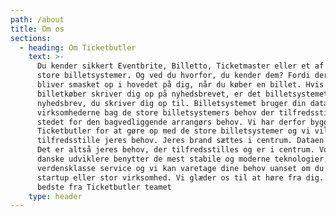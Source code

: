 ```yaml
---
path: /about
title: Om os
sections:
  - heading: Om Ticketbutler
    text: >-
      Du kender sikkert Eventbrite, Billetto, Ticketmaster eller et af de andre
      store billetsystemer. Og ved du hvorfor, du kender dem? Fordi deres brand
      bliver smasket op i hovedet på dig, når du køber en billet. Hvis du som
      billetkøber skriver dig op på nyhedsbrevet, er det billetsystemets
      nyhedsbrev, du skriver dig op til. Billetsystemet bruger din data. Det er
      virksomhederne bag de store billetsystemers behov der tilfredsstilles i
      stedet for den bagvedliggende arrangørs behov. Vi har derfor bygget
      Ticketbutler for at gøre op med de store billetsystemer og vi vil
      tilfredsstille jeres behov. Jeres brand sættes i centrum. Dataen er jeres.
      Det er altså jeres behov, der tilfredsstilles og er i centrum. Vores egne
      danske udviklere benytter de mest stabile og moderne teknologier, vi har
      verdensklasse service og vi kan varetage dine behov uanset om du er et
      startup eller stor virksomhed. Vi glæder os til at høre fra dig.   Alt det
      bedste fra Ticketbutler teamet
    type: header
---
```


